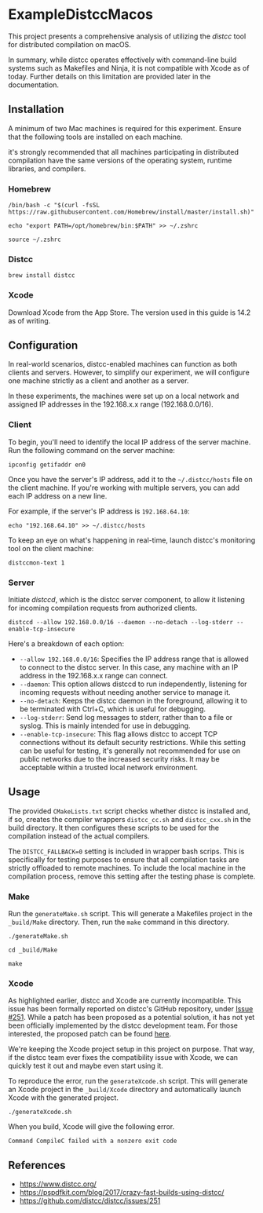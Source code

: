 # ExampleDistccMacos

This project presents a comprehensive analysis of utilizing the *distcc* tool for distributed compilation on macOS.

In summary, while distcc operates effectively with command-line build systems such as Makefiles and Ninja, it is not compatible with Xcode as of today. Further details on this limitation are provided later in the documentation.

## Installation

A minimum of two Mac machines is required for this experiment. Ensure that the following tools are installed on each machine.

it's strongly recommended that all machines participating in distributed compilation have the same versions of the operating system, runtime libraries, and compilers.

### Homebrew

```
/bin/bash -c "$(curl -fsSL https://raw.githubusercontent.com/Homebrew/install/master/install.sh)"
```

```
echo "export PATH=/opt/homebrew/bin:$PATH" >> ~/.zshrc
```

```
source ~/.zshrc
```

### Distcc

```
brew install distcc
```

### Xcode

Download Xcode from the App Store. The version used in this guide is 14.2 as of writing.

## Configuration

In real-world scenarios, distcc-enabled machines can function as both clients and servers. However, to simplify our experiment, we will configure one machine strictly as a client and another as a server.

In these experiments, the machines were set up on a local network and assigned IP addresses in the 192.168.x.x range (192.168.0.0/16).

### Client

To begin, you'll need to identify the local IP address of the server machine. Run the following command on the server machine:

```
ipconfig getifaddr en0
```

Once you have the server's IP address, add it to the `~/.distcc/hosts` file on the client machine. If you're working with multiple servers, you can add each IP address on a new line.

For example, if the server's IP address is `192.168.64.10`:

```
echo "192.168.64.10" >> ~/.distcc/hosts
```

To keep an eye on what's happening in real-time, launch distcc's monitoring tool on the client machine:

```
distccmon-text 1
```

### Server

Initiate *distccd*, which is the distcc server component, to allow it listening for incoming compilation requests from authorized clients.

```
distccd --allow 192.168.0.0/16 --daemon --no-detach --log-stderr --enable-tcp-insecure
```

Here's a breakdown of each option:

- `--allow 192.168.0.0/16`: Specifies the IP address range that is allowed to connect to the distcc server. In this case, any machine with an IP address in the 192.168.x.x range can connect.
- `--daemon`: This option allows distccd to run independently, listening for incoming requests without needing another service to manage it.
- `--no-detach`: Keeps the distcc daemon in the foreground, allowing it to be terminated with Ctrl+C, which is useful for debugging.
- `--log-stderr`: Send log messages to stderr, rather than to a file or syslog. This is mainly intended for use in debugging.
- `--enable-tcp-insecure`: This flag allows distcc to accept TCP connections without its default security restrictions. While this setting can be useful for testing, it's generally not recommended for use on public networks due to the increased security risks. It may be acceptable within a trusted local network environment.

## Usage

The provided `CMakeLists.txt` script checks whether distcc is installed and, if so, creates the compiler wrappers `distcc_cc.sh` and `distcc_cxx.sh` in the build directory. It then configures these scripts to be used for the compilation instead of the actual compilers.

The `DISTCC_FALLBACK=0` setting is included in wrapper bash scrips. This is specifically for testing purposes to ensure that all compilation tasks are strictly offloaded to remote machines. To include the local machine in the compilation process, remove this setting after the testing phase is complete.

### Make

Run the `generateMake.sh` script. This will generate a Makefiles project in the `_build/Make` directory. Then, run the `make` command in this directory.

```
./generateMake.sh
```

```
cd _build/Make
```

```
make
```

### Xcode

As highlighted earlier, distcc and Xcode are currently incompatible. This issue has been formally reported on distcc's GitHub repository, under [Issue #251](https://github.com/distcc/distcc/issues/251). While a patch has been proposed as a potential solution, it has not yet been officially implemented by the distcc development team. For those interested, the proposed patch can be found [here](https://github.com/PSPDFKit-labs/distcc/commit/5e4350d7e4e8a7667ce88f2bfb68250b91c004e9).

We're keeping the Xcode project setup in this project on purpose. That way, if the distcc team ever fixes the compatibility issue with Xcode, we can quickly test it out and maybe even start using it.

To reproduce the error, run the `generateXcode.sh` script. This will generate an Xcode project in the `_build/Xcode` directory and automatically launch Xcode with the generated project.

```
./generateXcode.sh
```

When you build, Xcode will give the following error.

```
Command CompileC failed with a nonzero exit code
```

## References
- https://www.distcc.org/
- https://pspdfkit.com/blog/2017/crazy-fast-builds-using-distcc/
- https://github.com/distcc/distcc/issues/251
